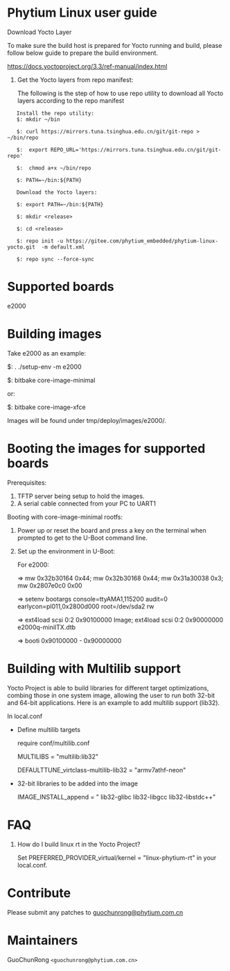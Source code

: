 # Phytium Linux user guide

Download Yocto Layer

To make sure the build host is prepared for Yocto running and build, please follow below guide to prepare the build environment. 

https://docs.yoctoproject.org/3.3/ref-manual/index.html

1. Get the Yocto layers from repo manifest:

   The following is the step of how to use repo utility to download all Yocto layers according to the repo manifest
```
   Install the repo utility:
   $: mkdir ~/bin

   $: curl https://mirrors.tuna.tsinghua.edu.cn/git/git-repo > ~/bin/repo

   $:  export REPO_URL='https://mirrors.tuna.tsinghua.edu.cn/git/git-repo'

   $:  chmod a+x ~/bin/repo

   $: PATH=~/bin:${PATH}

   Download the Yocto layers:

   $: export PATH=~/bin:${PATH}

   $: mkdir <release>

   $: cd <release>

   $: repo init -u https://gitee.com/phytium_embedded/phytium-linux-yocto.git  -m default.xml

   $: repo sync --force-sync
```

# Supported boards

 e2000

# Building images

 Take e2000 as an example:

 $: . ./setup-env -m e2000
 
 $: bitbake core-image-minimal

 or:

 $: bitbake core-image-xfce

 Images will be found under tmp/deploy/images/e2000/.


# Booting the images for supported boards

 Prerequisites:
 1. TFTP server being setup to hold the images.
 2. A serial cable connected from your PC to UART1

 Booting with core-image-minimal rootfs:

  1. Power up or reset the board and press a key on the terminal when prompted
     to get to the U-Boot command line.

  2. Set up the environment in U-Boot:

     For e2000:

     => mw 0x32b30164 0x44; mw 0x32b30168 0x44; mw 0x31a30038 0x3; mw 0x2807e0c0 0x00

     => setenv bootargs console=ttyAMA1,115200  audit=0 earlycon=pl011,0x2800d000 root=/dev/sda2 rw
     
     => ext4load scsi 0:2 0x90100000 Image; ext4load scsi 0:2 0x90000000 e2000q-miniITX.dtb

     => booti 0x90100000 - 0x90000000


# Building with Multilib support

  Yocto Project is able to build libraries for different target optimizations, combing those in one system image,
  allowing the user to run both 32-bit and 64-bit applications.
  Here is an example to add multilib support (lib32).

  In local.conf
  - Define multilib targets
  
    require conf/multilib.conf

    MULTILIBS = "multilib:lib32"

    DEFAULTTUNE_virtclass-multilib-lib32 = "armv7athf-neon"
  
  - 32-bit libraries to be added into the image
  
    IMAGE_INSTALL_append = " lib32-glibc lib32-libgcc lib32-libstdc++"


# FAQ
 1. How do I build linux rt in the Yocto Project?

    Set PREFERRED_PROVIDER_virtual/kernel = "linux-phytium-rt" in your local.conf.


# Contribute
  Please submit any patches to guochunrong@phytium.com.cn

# Maintainers

  GuoChunRong `<guochunrong@phytium.com.cn>`
